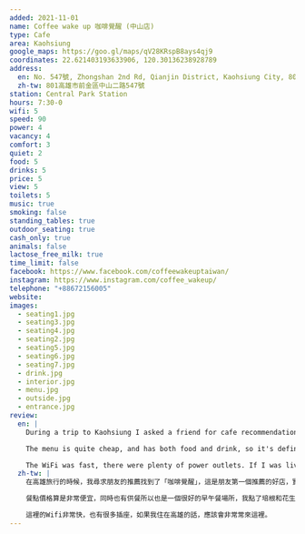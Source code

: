 ```yaml
---
added: 2021-11-01
name: Coffee wake up 咖啡覺醒 (中山店)
type: Cafe
area: Kaohsiung
google_maps: https://goo.gl/maps/qV28KRspB8ays4qj9
coordinates: 22.621403193633906, 120.30136238928789
address:
  en: No. 547號, Zhongshan 2nd Rd, Qianjin District, Kaohsiung City, 801
  zh-tw: 801高雄市前金區中山二路547號
station: Central Park Station
hours: 7:30-0
wifi: 5
speed: 90
power: 4
vacancy: 4
comfort: 3
quiet: 2
food: 5
drinks: 5
price: 5
view: 5
toilets: 5
music: true
smoking: false
standing_tables: true
outdoor_seating: true
cash_only: true
animals: false
lactose_free_milk: true
time_limit: false
facebook: https://www.facebook.com/coffeewakeuptaiwan/
instagram: https://www.instagram.com/coffee_wakeup/
telephone: "+88672156005"
website: 
images:
  - seating1.jpg
  - seating3.jpg
  - seating4.jpg
  - seating2.jpg
  - seating5.jpg
  - seating6.jpg
  - seating7.jpg
  - drink.jpg
  - interior.jpg
  - menu.jpg
  - outside.jpg
  - entrance.jpg
review:
  en: |
    During a trip to Kaohsiung I asked a friend for cafe recommendations. This was the first one he recommended, and it was definitely a great choice. The space is very large, feels modern and bright, with lots of natural light. There are plenty of seating options, and I especially liked the large worktables and the individual counter seats in the back (popular for working or studying).

    The menu is quite cheap, and has both food and drink, so it's definitely suitable for a working brunch/lunch. I tried the bacon & peanut butter toast, which was quite good.

    The WiFi was fast, there were plenty of power outlets. If I was living in Kaohsiung this would definitely be a regular spot!
  zh-tw: |
    在高雄旅行的時候，我尋求朋友的推薦找到了「咖啡覺醒」，這是朋友第一個推薦的好店，實際體驗也發現所言非虛，這是一個非常好的選擇。咖啡覺醒的空間非常大，整體給人明亮時尚的感覺，有非常多的自然光線透進來。一如往常的，我非常熱愛大型工作桌，和在後頭的獨立吧檯型座位，最能讓人專心，除此之外他們也有很多種座位可以選，適合各種不同的用途。

    餐點價格算是非常便宜，同時也有供餐所以也是一個很好的早午餐場所，我點了培根和花生醬吐司，味道非常好！

    這裡的Wifi非常快，也有很多插座，如果我住在高雄的話，應該會非常常來這裡。
---
```

